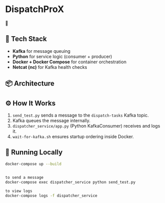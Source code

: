 # DispatchProX

🚀
## 🔧 Tech Stack
- **Kafka** for message queuing
- **Python** for service logic (consumer + producer)
- **Docker + Docker Compose** for container orchestration
- **Netcat (nc)** for Kafka health checks

## 📦 Architecture

## ⚙️ How It Works
1. `send_test.py` sends a message to the `dispatch-tasks` Kafka topic.
2. Kafka queues the message internally.
3. `dispatcher_service/app.py` (Python KafkaConsumer) receives and logs it.
4. `wait-for-kafka.sh` ensures startup ordering inside Docker.

## 🧪 Running Locally

```bash
docker-compose up --build


to send a message
docker-compose exec dispatcher_service python send_test.py

to view logs
docker-compose logs -f dispatcher_service

